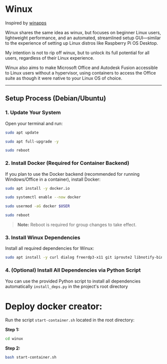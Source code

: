 # Winux

Inspired by [winapps](https://github.com/winapps-org/winapps)

Winux shares the same idea as winux, but focuses on beginner Linux users, lightweight performance, and an automated, streamlined setup GUI—similar to the experience of setting up Linux distros like Raspberry Pi OS Desktop.

My intention is not to rip off winux, but to unlock its full potential for all users, regardless of their Linux experience.

Winux also aims to make Microsoft Office and Autodesk Fusion accessible to Linux users without a hypervisor, using containers to access the Office suite as though it were native to your Linux OS of choice.

---

## Setup Process (Debian/Ubuntu)

### 1. Update Your System

Open your terminal and run:
```bash
sudo apt update
```

```bash
sudo apt full-upgrade -y
```

```bash
sudo reboot
```

### 2. Install Docker (Required for Container Backend)

If you plan to use the Docker backend (recommended for running Windows/Office in a container), install Docker:
```bash
sudo apt install -y docker.io
```

```bash
sudo systemctl enable --now docker
```

```bash
sudo usermod -aG docker $USER
```

```bash
sudo reboot
```
> **Note:** Reboot is required for group changes to take effect.

### 3. Install Winux Dependencies

Install all required dependencies for Winux:
```bash
sudo apt install -y curl dialog freerdp3-x11 git iproute2 libnotify-bin netcat-openbsd
```

### 4. (Optional) Install All Dependencies via Python Script

You can use the provided Python script to install all dependencies automatically `install_deps.py` in the project's root directory

# Deploy docker creator:
Run the script `start-container.sh` located in the root directory:

**Step 1:**
```bash
cd winux
```

**Step 2:**
```bash
bash start-container.sh
```